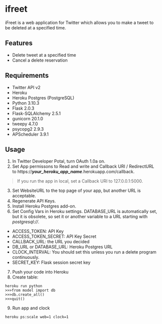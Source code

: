 # ifreet
iFreet is a web application for Twitter which allows you to make a tweet to be deleted at a specified time.

## Features
- Delete tweet at a specified time
- Cancel a delete reservation

## Requirements
- Twitter API v2
- Heroku
- Heroku Postgres (PostgreSQL)
- Python 3.10.3
- Flask 2.0.3
- Flask-SQLAlchemy 2.5.1
- gunicorn 20.1.0
- tweepy 4.7.0
- psycopg2 2.9.3
- APScheduler 3.9.1

## Usage
1. In Twitter Developer Potal, turn OAuth 1.0a on.
2. Set App permissons to Read and write and Callback URI / RedirectURL to https://***your_heroku_app_name***.herokuapp.com/callback.
> If you run the app in local, set a Callback URI to 127.0.0.1:5000.
3. Set WebsiteURL to the top page of your app, but another URL is acceptable.
4. Regenerate API Keys.
5. Install Heroku Postgres add-on.
6. Set Config Vars in Heroku settings. DATABASE_URL is automatically set, but it is obsolete, so set it or another variable to a URL starting with *postgresql://*.
- ACCESS_TOKEN: API Key
- ACCESS_TOKEN_SECRET: API Key Secret
- CALLBACK_URL: the URL you decided
- DB_URL or DATABASE_URL: Heroku Postgres URL
- CLOCK_INTERVAL: You should set this unless you run a delete program continuously.
- SECRET_KEY: Flask session secret key
7. Push your code into Heroku
8. Create table:
```
heroku run python
>>>from model import db
>>>db.create_all()
>>>quit()
```
9. Run app and clock
```
heroku ps:scale web=1 clock=1
```

